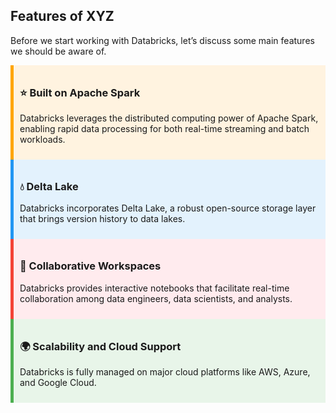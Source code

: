 ## Features of XYZ

Before we start working with Databricks, let’s discuss some main features we should be aware of.

<div style="border-left: 5px solid orange; padding: 10px; background-color: #fff3e0;">
  <h3>⭐ Built on Apache Spark</h3>
  <p>Databricks leverages the distributed computing power of Apache Spark, enabling rapid data processing for both real-time streaming and batch workloads.</p>
</div>

<div style="border-left: 5px solid #2196F3; padding: 10px; background-color: #E3F2FD;">
  <h3>💧 Delta Lake</h3>
  <p>Databricks incorporates Delta Lake, a robust open-source storage layer that brings version history to data lakes.</p>
</div>

<div style="border-left: 5px solid #F44336; padding: 10px; background-color: #FFEBEE;">
  <h3>👥 Collaborative Workspaces</h3>
  <p>Databricks provides interactive notebooks that facilitate real-time collaboration among data engineers, data scientists, and analysts.</p>
</div>

<div style="border-left: 5px solid #4CAF50; padding: 10px; background-color: #E8F5E9;">
  <h3>🌍 Scalability and Cloud Support</h3>
  <p>Databricks is fully managed on major cloud platforms like AWS, Azure, and Google Cloud.</p>
</div>
